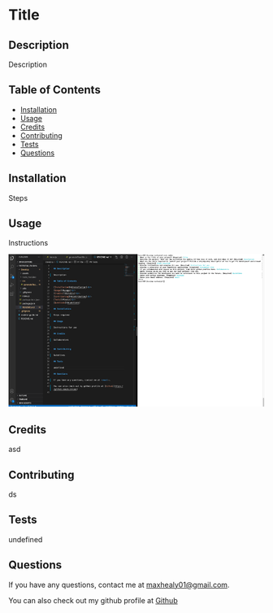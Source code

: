 
# Title

## Description

Description

## Table of Contents

* [Installation](#installation)<br>
* [Usage](#usage)<br>
* [Credits](#credits)<br>
* [Contributing](#contributing)<br>
* [Tests](#tests)<br>
* [Questions](#questions)

## Installation

Steps

## Usage

Instructions

<img src ='assets/images/app_use.png' height = 300px>

## Credits

asd
    

## Contributing

ds

## Tests

undefined

## Questions

If you have any questions, contact me at <maxhealy01@gmail.com>.

You can also check out my github profile at [Github](https://github.com/asdads)
    
